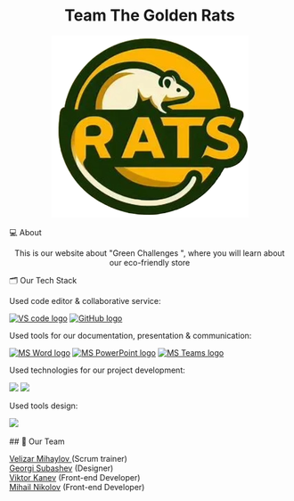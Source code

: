 <h1 align="center">Team The Golden Rats</h1>
<p align="center">
    <img src="images/logo small.png"/>
</p>

 💻 About
<p align="center">This is our website about "Green Challenges ", where you will learn about our eco-friendly store </p>
 
   🗂️ Our Tech Stack

  Used code editor & collaborative service:

  <p align="left">
    <a href="https://code.visualstudio.com/"><img src="https://img.icons8.com/color/344/visual-studio-code-2019.png" alt="VS code logo" width=48px /></a>
    <a href="https://github.com/"><img src="https://img.icons8.com/nolan/344/github.png" alt="GitHub logo" width=52px /></a>
    </p>


Used tools for our documentation, presentation & communication:
<p align="left">
 <a href="https://www.microsoft.com/en-ww/microsoft-365/word"><img src="https://img.icons8.com/color/344/ms-word.png" alt="MS Word logo" width=48px /></a>
 <a href="https://www.microsoft.com/en-ww/microsoft-365/powerpoint"><img src="https://img.icons8.com/color/344/ms-powerpoint.png" alt="MS PowerPoint logo" width=48px /></a>
 <a href="https://www.microsoft.com/en/microsoft-teams/group-chat-software"><img src="https://img.icons8.com/color/344/microsoft-teams.png" alt = "MS Teams logo" width=46px /></a>
 </p>
 
 Used technologies for our project development:
<p>
    <a href="https://en.wikipedia.org/wiki/HTML5"><img src="https://upload.wikimedia.org/wikipedia/commons/6/61/HTML5_logo_and_wordmark.svg" width=48px /></a>
    <a href="https://en.wikipedia.org/wiki/CSS"><img src="https://upload.wikimedia.org/wikipedia/commons/6/62/CSS3_logo.svg" width=48px /></a>
</p>

 Used tools design:
 <p>
     <a href="https://www.figma.com/" ><img src="https://upload.wikimedia.org/wikipedia/commons/thumb/3/33/Figma-logo.svg/1667px-Figma-logo.svg.png" width=46px /></a>
 </p>
 ## 🧒 Our Team
 
<a href = "https://github.com/VNMihaylov22">Velizar Mihaylov </a> (Scrum trainer)<br>
<a href = "https://github.com/GNSubashev22">Georgi Subashev</a> (Designer)<br>
<a href = "https://github.com/VBKanev22">Viktor Kanev</a> (Front-end Developer)<br>
<a href = "https://github.com/MANikolov22">Mihail Nikolov</a> (Front-end Developer)<br>
